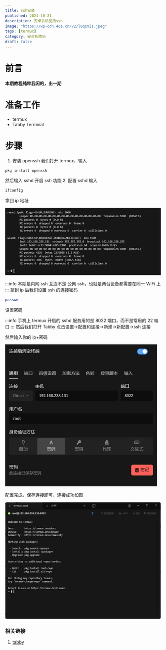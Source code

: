 ```yaml
---
title: ssh安装
published: 2024-10-21
description: 安卓手机使用ssh
image: "https://wp-cdn.4ce.cn/v2/l8qzVis.jpeg"
tags: [termux]
category: 安卓折腾记
draft: false
---
```


# 前言

#### 本期教程纯粹我闲的，出一期

# 准备工作

- termux
- Tabby Terminal

# 步骤

1. 安装 openssh
   我们打开 termux，输入

```sh
pkg install openssh
```

然后输入 sshd 开启 ssh 功能 2. 配置 sshd
输入

```sh
ifconfig
```

拿到 ip 地址

<img src="https://github.com/MLeaf-coder/FY/blob/main/termux/1.png?raw=true"/>

:::info
本期是内网 ssh 互连不是 公网 ssh，也就是两台设备都需要在同一 WiFi 上
:::
拿到 ip 后我们设置 ssh 的连接密码

```sh
passwd
```

设置密码

:::info
手机上 termux 开启的 sshd 服务用的是 8022 端口，而不是常用的 22 端口
:::
然后我们打开 Tabby 点击设置->配置和连接->新建->新配置->ssh 连接

然后输入你的 ip+密码

<img src="https://github.com/MLeaf-coder/FY/blob/main/termux/2.png?raw=true"/>

配置完成，保存连接即可，连接成功如图

<img src="https://github.com/MLeaf-coder/FY/blob/main/termux/3.png?raw=true"/>

### 相关链接

1. [tabby](https://tabby.sh/)
